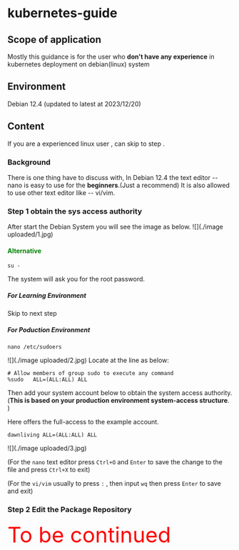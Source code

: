 # kubernetes-guide #
## Scope of application ##
Mostly this guidance is for the user who **don't have any experience** in kubernetes deployment on debian(linux) system 
## Environment ## 
Debian 12.4 (updated to latest at 2023/12/20)
## Content ##
If you are a experienced linux user , can skip to step .
### Background ###
There is one thing have to discuss with, In Debian 12.4 the text editor -- nano is easy to use for the **beginners**.(Just a recommend)
It is also allowed to use other text editor like -- vi/vim.
### Step 1 obtain the sys access authority ###
After start the Debian System you will see the image as below.
![](./image uploaded/1.jpg)
#### <font color="green">Alternative</font> ####
    su -
The system will ask you for the root password.
##### For Learning Environment #####
Skip to next step
##### For Poduction Environment  #####
    nano /etc/sudoers
![](./image uploaded/2.jpg)
Locate at the line as below:

    # Allow members of group sudo to execute any command
    %sudo   ALL=(ALL:ALL) ALL

Then add your system account below to obtain the system access authority.
(**This is based on your production environment system-access structure**. )

Here offers the full-access to the example account.

`dawnliving ALL=(ALL:ALL) ALL`

![](./image uploaded/3.jpg)

(For the `nano` text editor press `Ctrl+O` and `Enter` to save the change to the file and press `Ctrl+X` to exit)

(For the `vi/vim` usually to press `:` ,  then input `wq` then press `Enter` to save and exit)
### Step 2 Edit the Package Repository ###
<font color="red" size="50">To be continued</font>